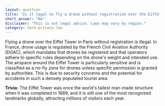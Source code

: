 ```yaml
---
layout: question
title: "Is it legal to fly a drone without registration over the Eiffel Tower in Paris?"
short_answer: "No"
disclaimer: "This is not legal advice. Laws may vary by region."
category: tech-privacy-law
---
```

Flying a drone over the Eiffel Tower in Paris without registration is illegal. In France, drone usage is regulated by the French Civil Aviation Authority (DGAC), which mandates that drones be registered and that operators adhere to specific rules depending on the drone's weight and intended use. The airspace around the Eiffel Tower is particularly sensitive and is classified as a no-fly zone for drones unless specific permission is granted by authorities. This is due to security concerns and the potential for accidents in such a densely populated tourist area.

**Trivia:** The Eiffel Tower was once the world's tallest man-made structure when it was completed in 1889, and it is still one of the most recognized landmarks globally, attracting millions of visitors each year.
